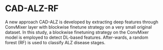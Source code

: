 # CAD-ALZ-RF
A new approach CAD-ALZ is developed by extracting deep features through ConvMixer layer with blockwise finetune strategy on a very small original dataset. In this study, a blockwise finetuning strategy on the ConvMixer model is employed to detect DL-based features. After-wards, a random forest (RF) is used to classify ALZ disease stages. 
